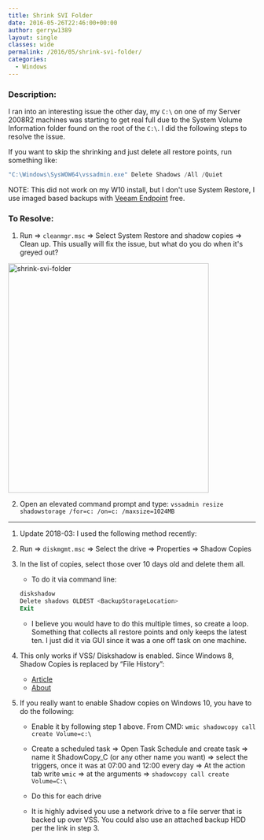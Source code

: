 ```yaml
---
title: Shrink SVI Folder
date: 2016-05-26T22:46:00+00:00
author: gerryw1389
layout: single
classes: wide
permalink: /2016/05/shrink-svi-folder/
categories:
  - Windows
---
```

<!--more-->

### Description:

I ran into an interesting issue the other day, my `C:\` on one of my Server 2008R2 machines was starting to get real full due to the System Volume Information folder found on the root of the `C:\`. I did the following steps to resolve the issue.

If you want to skip the shrinking and just delete all restore points, run something like:

   ```powershell
   "C:\Windows\SysWOW64\vssadmin.exe" Delete Shadows /All /Quiet
   ```

NOTE: This did not work on my W10 install, but I don't use System Restore, I use imaged based backups with [Veeam Endpoint](https://www.veeam.com/windows-endpoint-server-backup-free.html) free.

### To Resolve:

1. Run => `cleanmgr.msc` => Select System Restore and shadow copies => Clean up. This usually will fix the issue, but what do you do when it's greyed out?

  <img class="alignnone size-full wp-image-710" src="https://automationadmin.com/assets/images/uploads/2016/09/shrink-svi-folder.png" alt="shrink-svi-folder" width="408" height="466" srcset="https://automationadmin.com/assets/images/uploads/2016/09/shrink-svi-folder.png 408w, https://automationadmin.com/assets/images/uploads/2016/09/shrink-svi-folder-263x300.png 263w" sizes="(max-width: 408px) 100vw, 408px" />

2. Open an elevated command prompt and type: `vssadmin resize shadowstorage /for=c: /on=c: /maxsize=1024MB`


----


1. Update 2018-03: I used the following method recently:

2. Run => `diskmgmt.msc` => Select the drive => Properties => Shadow Copies

3. In the list of copies, select those over 10 days old and delete them all.

   - To do it via command line:

   ```powershell
   diskshadow
   Delete shadows OLDEST <BackupStorageLocation>
   Exit
   ```

   - I believe you would have to do this multiple times, so create a loop. Something that collects all restore points and only keeps the latest ten. I just did it via GUI since it was a one off task on one machine.

4. This only works if VSS/ Diskshadow is enabled. Since Windows 8, Shadow Copies is replaced by &#8220;File History&#8221;:  
   - [Article](https://blogs.msdn.microsoft.com/b8/2012/07/10/protecting-user-files-with-file-history/)  
   - [About](https://support.microsoft.com/en-us/help/17143/windows-10-back-up-your-files)

5. If you really want to enable Shadow copies on Windows 10, you have to do the following:

   - Enable it by following step 1 above. From CMD: `wmic shadowcopy call create Volume=c:\`

   - Create a scheduled task => Open Task Schedule and create task => name it ShadowCopy_C (or any other name you want) => select the triggers, once it was at 07:00 and 12:00 every day => At the action tab write `wmic` => at the arguments => `shadowcopy call create Volume=C:\`  

   - Do this for each drive

   - It is highly advised you use a network drive to a file server that is backed up over VSS. You could also use an attached backup HDD per the link in step 3.